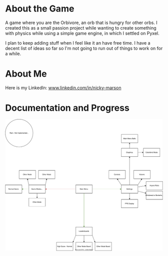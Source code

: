 # About the Game
A game where you are the Orbivore, an orb that is hungry for other orbs. I created this as a small passion project while wanting to create something with physics while using a simple game engine, in which I settled on Pyxel.  
  
I plan to keep adding stuff when I feel like it an have free time. I have a decent list of ideas so far so I'm not going to run out of things to work on for a while.

# About Me
Here is my LinkedIn: www.linkedin.com/in/nicky-marson

# Documentation and Progress
![](./drawing_file.drawio.svg)
